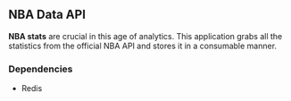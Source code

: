 ## NBA Data API

**NBA stats** are crucial in this age of analytics. This application grabs all the statistics from the official NBA API and stores it in a consumable manner.

### Dependencies
* Redis 
